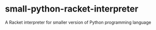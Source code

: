 # small-python-racket-interpreter
A Racket interpreter for smaller version of Python programming language
